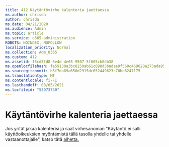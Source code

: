 ```yaml
---
title: 412 Käytäntövirhe kalenteria jaettaessa
ms.author: chrisda
author: chrisda
ms.date: 04/21/2020
ms.audience: Admin
ms.topic: article
ms.service: o365-administration
ROBOTS: NOINDEX, NOFOLLOW
localization_priority: Normal
ms.collection: Adm_O365
ms.custom: 412
ms.assetid: 15cd5fd8-6e4d-4e65-9507-5f605cb8db38
ms.openlocfilehash: fe59130a3bc8250ab61c898d5badae9f560c469028a273ada9576109e18c330a
ms.sourcegitcommit: b5f7da89a650d2915dc652449623c78be6247175
ms.translationtype: MT
ms.contentlocale: fi-FI
ms.lasthandoff: 08/05/2021
ms.locfileid: "53973730"
---
```

# <a name="policy-error-when-sharing-a-calendar"></a>Käytäntövirhe kalenteria jaettaessa

Jos yrität jakaa kalenterisi ja saat virhesanoman "Käytäntö ei salli käyttöoikeuksien myöntämistä tällä tasolla yhdelle tai yhdelle vastaanottajalle", katso tätä [aihetta.](https://support.microsoft.com/help/3187524/policy-does-not-allow-granting-permissions-at-this-level-to-one-or-mor)
